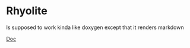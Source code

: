# Rhyolite

Is supposed to work kinda like doxygen except that
it renders markdown

[Doc](https://hdombach.github.io/rhyolite/)
